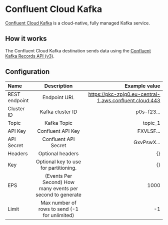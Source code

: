 # Confluent Cloud Kafka

[Confluent Cloud Kafka](https://www.confluent.io/) is a cloud-native, fully managed Kafka service.

## How it works

The Confluent Cloud Kafka destination sends data using the [Confluent Kafka Records API (v3)](https://docs.confluent.io/cloud/current/api.html#tag/Records-(v3)/operation/produceRecord).

## Configuration

| Name          |                        Description                         |                                          Example value |
| :------------ | :--------------------------------------------------------: | -----------------------------------------------------: |
| REST endpoint |                        Endpoint URL                        | https://pkc-zpjg0.eu-central-1.aws.confluent.cloud:443 |
| Cluster ID    |                      Kafka cluster ID                      |                                             p0s-f23... |
| Topic         |                        Kafka Topic                         |                                                topic_1 |
| API Key       |                     Confluent API Key                      |                                              FXVLSF... |
| API Secret    |                    Confluent API Secret                    |                                             GxvPswX... |
| Headers       |                      Optional headers                      |                                                     {} |
| Key           |           Optional key to use for partitioning.            |                                                     {} |
| EPS           | (Events Per Second) How many events per second to generate |                                                   1000 |
| Limit         |       Max number of rows to send (-1 for unlimited)        |                                                     -1 |
